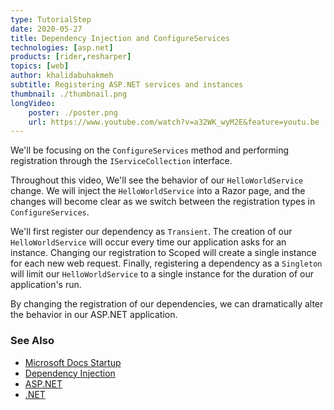 ```yaml
---
type: TutorialStep
date: 2020-05-27
title: Dependency Injection and ConfigureServices
technologies: [asp.net]
products: [rider,resharper]
topics: [web]
author: khalidabuhakmeh
subtitle: Registering ASP.NET services and instances
thumbnail: ./thumbnail.png
longVideo: 
    poster: ./poster.png
    url: https://www.youtube.com/watch?v=a32WK_wyM2E&feature=youtu.be
---
```


We'll be focusing on the `ConfigureServices` method and performing registration through the `IServiceCollection` interface.

Throughout this video, We'll see the behavior of our `HelloWorldService` change. We will inject the `HelloWorldService` into a Razor page, and the changes will become clear as we switch between the registration types in `ConfigureServices`.

We'll first register our dependency as `Transient`. The creation of our `HelloWorldService` will occur every time our application asks for an instance. Changing our registration to Scoped will create a single instance for each new web request. Finally, registering a dependency as a `Singleton` will limit our `HelloWorldService` to a single instance for the duration of our application's run.

By changing the registration of our dependencies, we can dramatically alter the behavior in our ASP.NET application.


### See Also

- [Microsoft Docs Startup](https://docs.microsoft.com/en-us/aspnet/core/fundamentals/startup)
- [Dependency Injection](https://docs.microsoft.com/en-us/aspnet/core/fundamentals/dependency-injection)
- [ASP.NET](https://dotnet.microsoft.com/apps/aspnet)
- [.NET](https://dot.net/)
